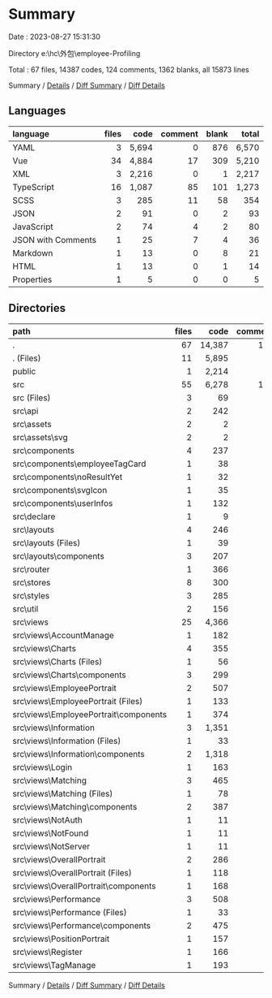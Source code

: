 # Summary

Date : 2023-08-27 15:31:30

Directory e:\\hc\\外包\\employee-Profiling

Total : 67 files, 14387 codes, 124 comments, 1362 blanks, all 15873 lines

Summary / [Details](details.md) / [Diff Summary](diff.md) / [Diff Details](diff-details.md)

## Languages

| language           | files |  code | comment | blank | total |
| :----------------- | ----: | ----: | ------: | ----: | ----: |
| YAML               |     3 | 5,694 |       0 |   876 | 6,570 |
| Vue                |    34 | 4,884 |      17 |   309 | 5,210 |
| XML                |     3 | 2,216 |       0 |     1 | 2,217 |
| TypeScript         |    16 | 1,087 |      85 |   101 | 1,273 |
| SCSS               |     3 |   285 |      11 |    58 |   354 |
| JSON               |     2 |    91 |       0 |     2 |    93 |
| JavaScript         |     2 |    74 |       4 |     2 |    80 |
| JSON with Comments |     1 |    25 |       7 |     4 |    36 |
| Markdown           |     1 |    13 |       0 |     8 |    21 |
| HTML               |     1 |    13 |       0 |     1 |    14 |
| Properties         |     1 |     5 |       0 |     0 |     5 |

## Directories

| path                                     | files |   code | comment | blank |  total |
| :--------------------------------------- | ----: | -----: | ------: | ----: | -----: |
| .                                        |    67 | 14,387 |     124 | 1,362 | 15,873 |
| . (Files)                                |    11 |  5,895 |      19 |   896 |  6,810 |
| public                                   |     1 |  2,214 |       0 |     1 |  2,215 |
| src                                      |    55 |  6,278 |     105 |   465 |  6,848 |
| src (Files)                              |     3 |     69 |       6 |    16 |     91 |
| src\\api                                 |     2 |    242 |      53 |    13 |    308 |
| src\\assets                              |     2 |      2 |       0 |     0 |      2 |
| src\\assets\\svg                         |     2 |      2 |       0 |     0 |      2 |
| src\\components                          |     4 |    237 |       0 |    22 |    259 |
| src\\components\\employeeTagCard         |     1 |     38 |       0 |     3 |     41 |
| src\\components\\noResultYet             |     1 |     32 |       0 |     3 |     35 |
| src\\components\\svgIcon                 |     1 |     35 |       0 |     3 |     38 |
| src\\components\\userInfos               |     1 |    132 |       0 |    13 |    145 |
| src\\declare                             |     1 |      9 |       0 |     2 |     11 |
| src\\layouts                             |     4 |    246 |       5 |    22 |    273 |
| src\\layouts (Files)                     |     1 |     39 |       1 |     3 |     43 |
| src\\layouts\\components                 |     3 |    207 |       4 |    19 |    230 |
| src\\router                              |     1 |    366 |      10 |     9 |    385 |
| src\\stores                              |     8 |    300 |      11 |    54 |    365 |
| src\\styles                              |     3 |    285 |      11 |    58 |    354 |
| src\\util                                |     2 |    156 |       2 |     9 |    167 |
| src\\views                               |    25 |  4,366 |       7 |   260 |  4,633 |
| src\\views\\AccountManage                |     1 |    182 |       0 |    18 |    200 |
| src\\views\\Charts                       |     4 |    355 |       1 |    21 |    377 |
| src\\views\\Charts (Files)               |     1 |     56 |       1 |     3 |     60 |
| src\\views\\Charts\\components           |     3 |    299 |       0 |    18 |    317 |
| src\\views\\EmployeePortrait             |     2 |    507 |       0 |    19 |    526 |
| src\\views\\EmployeePortrait (Files)     |     1 |    133 |       0 |     7 |    140 |
| src\\views\\EmployeePortrait\\components |     1 |    374 |       0 |    12 |    386 |
| src\\views\\Information                  |     3 |  1,351 |       2 |    57 |  1,410 |
| src\\views\\Information (Files)          |     1 |     33 |       1 |     3 |     37 |
| src\\views\\Information\\components      |     2 |  1,318 |       1 |    54 |  1,373 |
| src\\views\\Login                        |     1 |    163 |       1 |    20 |    184 |
| src\\views\\Matching                     |     3 |    465 |       1 |    22 |    488 |
| src\\views\\Matching (Files)             |     1 |     78 |       1 |     6 |     85 |
| src\\views\\Matching\\components         |     2 |    387 |       0 |    16 |    403 |
| src\\views\\NotAuth                      |     1 |     11 |       0 |     3 |     14 |
| src\\views\\NotFound                     |     1 |     11 |       0 |     3 |     14 |
| src\\views\\NotServer                    |     1 |     11 |       0 |     3 |     14 |
| src\\views\\OverallPortrait              |     2 |    286 |       0 |    16 |    302 |
| src\\views\\OverallPortrait (Files)      |     1 |    118 |       0 |     6 |    124 |
| src\\views\\OverallPortrait\\components  |     1 |    168 |       0 |    10 |    178 |
| src\\views\\Performance                  |     3 |    508 |       1 |    41 |    550 |
| src\\views\\Performance (Files)          |     1 |     33 |       1 |     3 |     37 |
| src\\views\\Performance\\components      |     2 |    475 |       0 |    38 |    513 |
| src\\views\\PositionPortrait             |     1 |    157 |       0 |     8 |    165 |
| src\\views\\Register                     |     1 |    166 |       1 |    15 |    182 |
| src\\views\\TagManage                    |     1 |    193 |       0 |    14 |    207 |

Summary / [Details](details.md) / [Diff Summary](diff.md) / [Diff Details](diff-details.md)
